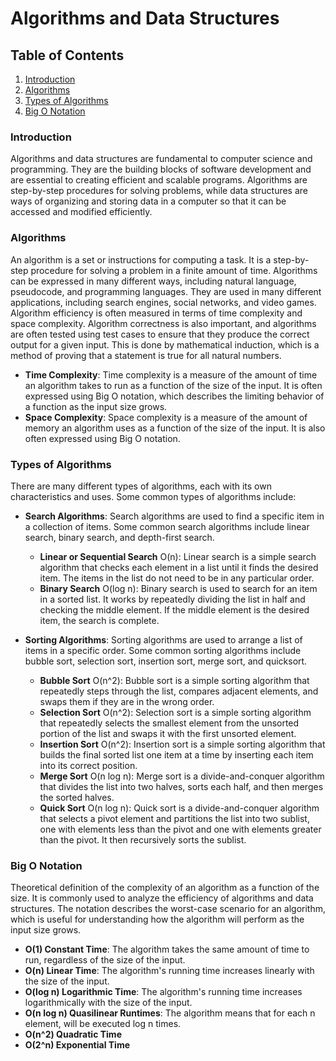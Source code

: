 # Algorithms and Data Structures

## Table of Contents

1. [Introduction](#introduction)
2. [Algorithms](#algorithms)
3. [Types of Algorithms](#types-of-algorithms)
4. [Big O Notation](#big-o-notation)

### Introduction

Algorithms and data structures are fundamental to computer science and programming. They are the building blocks of
software development and are essential to creating efficient and scalable programs. Algorithms are step-by-step
procedures for solving problems, while data structures are ways of organizing and storing data in a computer so that it
can be accessed and modified efficiently.

### Algorithms

An algorithm is a set or instructions for computing a task.
It is a step-by-step procedure for solving a problem in a finite amount of time.
Algorithms can be expressed in many different ways, including natural language, pseudocode, and programming languages.
They are used in many different applications, including search engines, social networks, and video games.
Algorithm efficiency is often measured in terms of time complexity and space complexity.
Algorithm correctness is also important, and algorithms are often tested using test cases to ensure that they produce
the correct output for a given input.
This is done by mathematical induction, which is a method of proving that a statement is true for all natural numbers.

* **Time Complexity**: Time complexity is a measure of the amount of time an algorithm takes to run as a function of the
  size of the input.
  It is often expressed using Big O notation, which describes the limiting behavior of a function as the input size
  grows.
* **Space Complexity**: Space complexity is a measure of the amount of memory an algorithm uses as a function of the
  size of the input.
  It is also often expressed using Big O notation.

### Types of Algorithms

There are many different types of algorithms, each with its own characteristics and uses.
Some common types of algorithms include:

- **Search Algorithms**: Search algorithms are used to find a specific item in a collection of items.
  Some common search algorithms include linear search, binary search, and depth-first search.
    * **Linear or Sequential Search** O(n): Linear search is a simple search algorithm that checks each element in a
      list
      until it finds the desired item.
      The items in the list do not need to be in any particular order.
    * **Binary Search** O(log n): Binary search is used to search for an item in a sorted list.
      It works by repeatedly dividing the list in half and checking the middle element.
      If the middle element is the desired item, the search is complete.

- **Sorting Algorithms**: Sorting algorithms are used to arrange a list of items in a specific order.
  Some common sorting algorithms include bubble sort, selection sort, insertion sort, merge sort, and quicksort.
    * **Bubble Sort** O(n^2): Bubble sort is a simple sorting algorithm that repeatedly steps through the list,
      compares adjacent elements, and swaps them if they are in the wrong order.
    * **Selection Sort** O(n^2): Selection sort is a simple sorting algorithm that repeatedly selects the smallest
      element from the unsorted portion of the list and swaps it with the first unsorted element.
    * **Insertion Sort** O(n^2): Insertion sort is a simple sorting algorithm that builds the final sorted list one
      item at a time by inserting each item into its correct position.
    * **Merge Sort** O(n log n): Merge sort is a divide-and-conquer algorithm that divides the list into two halves,
      sorts each half, and then merges the sorted halves.
    * **Quick Sort** O(n log n): Quick sort is a divide-and-conquer algorithm that selects a pivot element and
      partitions
      the list into two sublist, one with elements less than the pivot and one with elements greater than the pivot.
      It then recursively sorts the sublist.

### Big O Notation

Theoretical definition of the complexity of an algorithm as a function of the size.
It is commonly used to analyze the efficiency of algorithms and data structures.
The notation describes the worst-case scenario for an algorithm, which is useful for understanding
how the algorithm will perform as the input size grows.

- **O(1) Constant Time**: The algorithm takes the same amount of time to run, regardless of the size of the input.
- **O(n) Linear Time**: The algorithm's running time increases linearly with the size of the input.
- **O(log n) Logarithmic Time**: The algorithm's running time increases logarithmically with the size of the input.
- **O(n log n) Quasilinear Runtimes**: The algorithm means that for each n element, will be executed log n times.
- **O(n^2) Quadratic Time**
- **O(2^n) Exponential Time**
